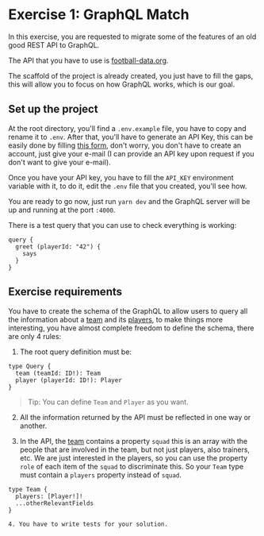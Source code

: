 # Exercise 1: GraphQL Match

In this exercise, you are requested to migrate some of the features of an old good REST API to GraphQL.

The API that you have to use is [football-data.org](https://www.football-data.org/).

The scaffold of the project is already created, you just have to fill the gaps, this will allow you to focus on how GraphQL works, which is our goal.

## Set up the project

At the root directory, you'll find a `.env.example` file, you have to copy and rename it to `.env`. After that, you'll have to generate an API Key, this can be easily done by filling [this form](https://www.football-data.org/client/register), don't worry, you don't have to create an account, just give your e-mail (I can provide an API key upon request if you don't want to give your e-mail).

Once you have your API key, you have to fill the `API_KEY` environment variable with it, to do it, edit the `.env` file that you created, you'll see how.

You are ready to go now, just run `yarn dev` and the GraphQL server will be up and running at the port `:4000`.

There is a test query that you can use to check everything is working:

```gql
query {
  greet (playerId: "42") {
    says
  }
}
```

## Exercise requirements

You have to create the schema of the GraphQL to allow users to query all the information about a [team](www.football-data.org/documentation/api#team) and its [players](www.football-data.org/documentation/api#player), to make things more interesting, you have almost complete freedom to define the schema, there are only 4 rules:

1. The root query definition must be:

```gql
type Query {
  team (teamId: ID!): Team
  player (playerId: ID!): Player
}
```

> Tip: You can define `Team` and `Player` as you want.

2. All the information returned by the API must be reflected in one way or another.

3. In the API, the [team](www.football-data.org/documentation/api#team) contains a property `squad` this is an array with the people that are involved in the team, but not just players, also trainers, etc. We are just interested in the players, so you can use the property `role` of each item of the `squad` to discriminate this. So your `Team` type must contain a `players` property instead of `squad`.

```gql
type Team {
  players: [Player!]!
  ...otherRelevantFields
}

4. You have to write tests for your solution.